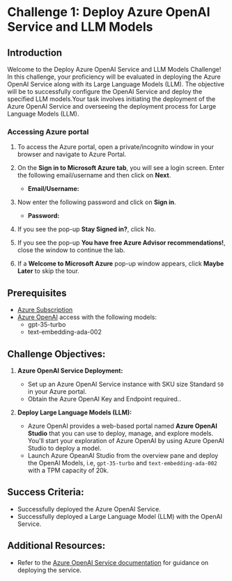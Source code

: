 # Challenge 1: Deploy Azure OpenAI Service and LLM Models

## Introduction

Welcome to the Deploy Azure OpenAI Service and LLM Models Challenge! In this challenge, your proficiency will be evaluated in deploying the Azure OpenAI Service along with its Large Language Models (LLM). The objective will be to successfully configure the OpenAI Service and deploy the specified LLM models.Your task involves initiating the deployment of the Azure OpenAI Service and overseeing the deployment process for Large Language Models (LLM).

### Accessing Azure portal

1. To access the Azure portal, open a private/incognito window in your browser and navigate to Azure Portal.

1. On the **Sign in to Microsoft Azure tab**, you will see a login screen. Enter the following email/username and then click on **Next**.

   - **Email/Username:** <inject key="AzureAdUserEmail"></inject>

1. Now enter the following password and click on **Sign in**.

   - **Password:** <inject key="AzureAdUserPassword"></inject>

1. If you see the pop-up **Stay Signed in?**, click No.

1. If you see the pop-up **You have free Azure Advisor recommendations!**, close the window to continue the lab.

1. If a **Welcome to Microsoft Azure** pop-up window appears, click **Maybe Later** to skip the tour.

## Prerequisites

- [Azure Subscription](https://azure.microsoft.com/en-us/free/)
- [Azure OpenAI](https://aka.ms/oai/access) access with the following models:
  - gpt-35-turbo
  - text-embedding-ada-002

## Challenge Objectives:

1. **Azure OpenAI Service Deployment:**
   - Set up an Azure OpenAI Service instance with SKU size Standard `S0` in your Azure portal.
   - Obtain the Azure OpenAI Key and Endpoint required..

2. **Deploy Large Language Models (LLM):**
   - Azure OpenAI provides a web-based portal named **Azure OpenAI Studio** that you can use to deploy, manage, and explore models. You'll start your exploration of Azure OpenAI by using Azure OpenAI Studio to deploy a model.
   - Launch Azure OpeanAI Studio from the overview pane and deploy the OpenAI Models, i.e, `gpt-35-turbo` and `text-embedding-ada-002` with a TPM capacity of 20k.

## Success Criteria:

- Successfully deployed the Azure OpenAI Service.
- Successfully deployed a Large Language Model (LLM) with the OpenAI Service.

## Additional Resources:

- Refer to the [Azure OpenAI Service documentation](https://learn.microsoft.com/en-us/azure/ai-services/openai/) for guidance on deploying the service.
